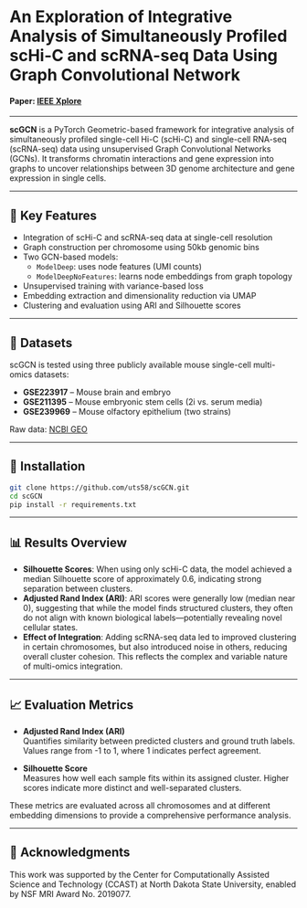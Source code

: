 # An Exploration of Integrative Analysis of Simultaneously Profiled scHi-C and scRNA-seq Data Using Graph Convolutional Network
#### Paper: [IEEE Xplore](https://ieeexplore.ieee.org/abstract/document/11129598)
---

**scGCN** is a PyTorch Geometric-based framework for integrative analysis of simultaneously profiled single-cell Hi-C (scHi-C) and single-cell RNA-seq (scRNA-seq) data using unsupervised Graph Convolutional Networks (GCNs). It transforms chromatin interactions and gene expression into graphs to uncover relationships between 3D genome architecture and gene expression in single cells.

---

## 📌 Key Features

- Integration of scHi-C and scRNA-seq data at single-cell resolution
- Graph construction per chromosome using 50kb genomic bins
- Two GCN-based models:
  - `ModelDeep`: uses node features (UMI counts)
  - `ModelDeepNoFeatures`: learns node embeddings from graph topology
- Unsupervised training with variance-based loss
- Embedding extraction and dimensionality reduction via UMAP
- Clustering and evaluation using ARI and Silhouette scores

---

## 🧪 Datasets

scGCN is tested using three publicly available mouse single-cell multi-omics datasets:

- **GSE223917** – Mouse brain and embryo
- **GSE211395** – Mouse embryonic stem cells (2i vs. serum media)
- **GSE239969** – Mouse olfactory epithelium (two strains)

Raw data: [NCBI GEO](https://www.ncbi.nlm.nih.gov/)

---

## 🔧 Installation

```bash
git clone https://github.com/uts58/scGCN.git
cd scGCN
pip install -r requirements.txt
```

---

## 📊 Results Overview

- **Silhouette Scores**: When using only scHi-C data, the model achieved a median Silhouette score of approximately 0.6, indicating strong separation between clusters.
- **Adjusted Rand Index (ARI)**: ARI scores were generally low (median near 0), suggesting that while the model finds structured clusters, they often do not align with known biological labels—potentially revealing novel cellular states.
- **Effect of Integration**: Adding scRNA-seq data led to improved clustering in certain chromosomes, but also introduced noise in others, reducing overall cluster cohesion. This reflects the complex and variable nature of multi-omics integration.

---

## 📈 Evaluation Metrics

- **Adjusted Rand Index (ARI)**  
  Quantifies similarity between predicted clusters and ground truth labels. Values range from -1 to 1, where 1 indicates perfect agreement.

- **Silhouette Score**  
  Measures how well each sample fits within its assigned cluster. Higher scores indicate more distinct and well-separated clusters.

These metrics are evaluated across all chromosomes and at different embedding dimensions to provide a comprehensive performance analysis.

---

## 🤝 Acknowledgments
This work was supported by the Center for Computationally Assisted Science and Technology (CCAST) at North Dakota State University, enabled by NSF MRI Award No. 2019077.

